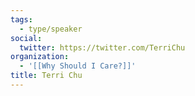 ```yaml
---
tags:
  - type/speaker
social:
  twitter: https://twitter.com/TerriChu
organization:
  - '[[Why Should I Care?]]'
title: Terri Chu
---
```


